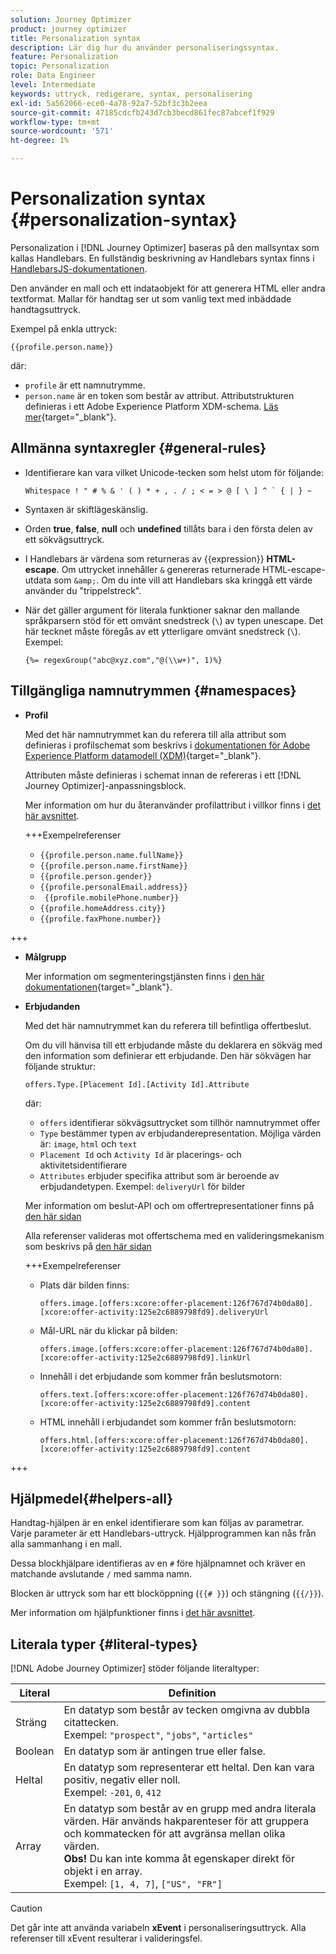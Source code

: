 ```yaml
---
solution: Journey Optimizer
product: journey optimizer
title: Personalization syntax
description: Lär dig hur du använder personaliseringssyntax.
feature: Personalization
topic: Personalization
role: Data Engineer
level: Intermediate
keywords: uttryck, redigerare, syntax, personalisering
exl-id: 5a562066-ece0-4a78-92a7-52bf3c3b2eea
source-git-commit: 47185cdcfb243d7cb3becd861fec87abcef1f929
workflow-type: tm+mt
source-wordcount: '571'
ht-degree: 1%

---
```


# Personalization syntax {#personalization-syntax}

Personalization i [!DNL Journey Optimizer] baseras på den mallsyntax som kallas Handlebars. En fullständig beskrivning av Handlebars syntax finns i [HandlebarsJS-dokumentationen](https://handlebarsjs.com/).

Den använder en mall och ett indataobjekt för att generera HTML eller andra textformat. Mallar för handtag ser ut som vanlig text med inbäddade handtagsuttryck.

Exempel på enkla uttryck:

`{{profile.person.name}}`

där:

* `profile` är ett namnutrymme.
* `person.name` är en token som består av attribut. Attributstrukturen definieras i ett Adobe Experience Platform XDM-schema. [Läs mer](https://experienceleague.adobe.com/docs/experience-platform/xdm/home.html?lang=sv){target="_blank"}.

## Allmänna syntaxregler {#general-rules}

* Identifierare kan vara vilket Unicode-tecken som helst utom för följande:

  ```
  Whitespace ! " # % & ' ( ) * + , . / ; < = > @ [ \ ] ^ ` { | } ~
  ```

* Syntaxen är skiftlägeskänslig.

* Orden **true**, **false**, **null** och **undefined** tillåts bara i den första delen av ett sökvägsuttryck.

* I Handlebars är värdena som returneras av {{expression}} **HTML-escape**. Om uttrycket innehåller `&` genereras returnerade HTML-escape-utdata som `&amp;`. Om du inte vill att Handlebars ska kringgå ett värde använder du &quot;trippelstreck&quot;.

* När det gäller argument för literala funktioner saknar den mallande språkparsern stöd för ett omvänt snedstreck (`\`) av typen unescape. Det här tecknet måste föregås av ett ytterligare omvänt snedstreck (`\`). Exempel:

  `{%= regexGroup("abc@xyz.com","@(\\w+)", 1)%}`

## Tillgängliga namnutrymmen {#namespaces}

* **Profil**

  Med det här namnutrymmet kan du referera till alla attribut som definieras i profilschemat som beskrivs i [dokumentationen för Adobe Experience Platform datamodell (XDM)](https://experienceleague.adobe.com/docs/experience-platform/xdm/home.html?lang=sv){target="_blank"}.

  Attributen måste definieras i schemat innan de refereras i ett [!DNL Journey Optimizer]-anpassningsblock.

  Mer information om hur du återanvänder profilattribut i villkor finns i [det här avsnittet](functions/helpers.md#if-function).

  +++Exempelreferenser

   * `{{profile.person.name.fullName}}`
   * `{{profile.person.name.firstName}}`
   * `{{profile.person.gender}}`
   * `{{profile.personalEmail.address}}`
   * ` {{profile.mobilePhone.number}}`
   * `{{profile.homeAddress.city}}`
   * `{{profile.faxPhone.number}}`

+++

* **Målgrupp**

  Mer information om segmenteringstjänsten finns i [den här dokumentationen](https://experienceleague.adobe.com/docs/experience-platform/segmentation/home.html){target="_blank"}.

* **Erbjudanden**

  Med det här namnutrymmet kan du referera till befintliga offertbeslut.

  Om du vill hänvisa till ett erbjudande måste du deklarera en sökväg med den information som definierar ett erbjudande. Den här sökvägen har följande struktur:

  `offers.Type.[Placement Id].[Activity Id].Attribute`

  där:

   * `offers` identifierar sökvägsuttrycket som tillhör namnutrymmet offer
   * `Type` bestämmer typen av erbjudanderepresentation. Möjliga värden är: `image`, `html` och `text`
   * `Placement Id` och `Activity Id` är placerings- och aktivitetsidentifierare
   * `Attributes` erbjuder specifika attribut som är beroende av erbjudandetypen. Exempel: `deliveryUrl` för bilder

  Mer information om beslut-API och om offertrepresentationer finns på [den här sidan](../offers/api-reference/offer-delivery-api/decisioning-api.md)

  Alla referenser valideras mot offertschema med en valideringsmekanism som beskrivs på [den här sidan](../personalization/personalization-build-expressions.md)

  +++Exempelreferenser

   * Plats där bilden finns:

     `offers.image.[offers:xcore:offer-placement:126f767d74b0da80].[xcore:offer-activity:125e2c6889798fd9].deliveryUrl`

   * Mål-URL när du klickar på bilden:

     `offers.image.[offers:xcore:offer-placement:126f767d74b0da80].[xcore:offer-activity:125e2c6889798fd9].linkUrl`

   * Innehåll i det erbjudande som kommer från beslutsmotorn:

     `offers.text.[offers:xcore:offer-placement:126f767d74b0da80].[xcore:offer-activity:125e2c6889798fd9].content`

   * HTML innehåll i erbjudandet som kommer från beslutsmotorn:

     `offers.html.[offers:xcore:offer-placement:126f767d74b0da80].[xcore:offer-activity:125e2c6889798fd9].content`

+++

## Hjälpmedel{#helpers-all}

Handtag-hjälpen är en enkel identifierare som kan följas av parametrar. Varje parameter är ett Handlebars-uttryck. Hjälpprogrammen kan nås från alla sammanhang i en mall.

Dessa blockhjälpare identifieras av en `#` före hjälpnamnet och kräver en matchande avslutande `/` med samma namn.

Blocken är uttryck som har ett blocköppning (`{{# }}`) och stängning (`{{/}}`).

Mer information om hjälpfunktioner finns i [det här avsnittet](functions/helpers.md).

## Literala typer {#literal-types}

[!DNL Adobe Journey Optimizer] stöder följande literaltyper:

| Literal | Definition |
| ------- | ---------- |
| Sträng | En datatyp som består av tecken omgivna av dubbla citattecken. <br>Exempel: `"prospect"`, `"jobs"`, `"articles"` |
| Boolean | En datatyp som är antingen true eller false. |
| Heltal | En datatyp som representerar ett heltal. Den kan vara positiv, negativ eller noll. <br>Exempel: `-201`, `0`, `412` |
| Array | En datatyp som består av en grupp med andra literala värden. Här används hakparenteser för att gruppera och kommatecken för att avgränsa mellan olika värden. <br> **Obs!** Du kan inte komma åt egenskaper direkt för objekt i en array. <br> Exempel: `[1, 4, 7]`, `["US", "FR"]` |

>[!CAUTION]
>
>Det går inte att använda variabeln **xEvent** i personaliseringsuttryck. Alla referenser till xEvent resulterar i valideringsfel.
